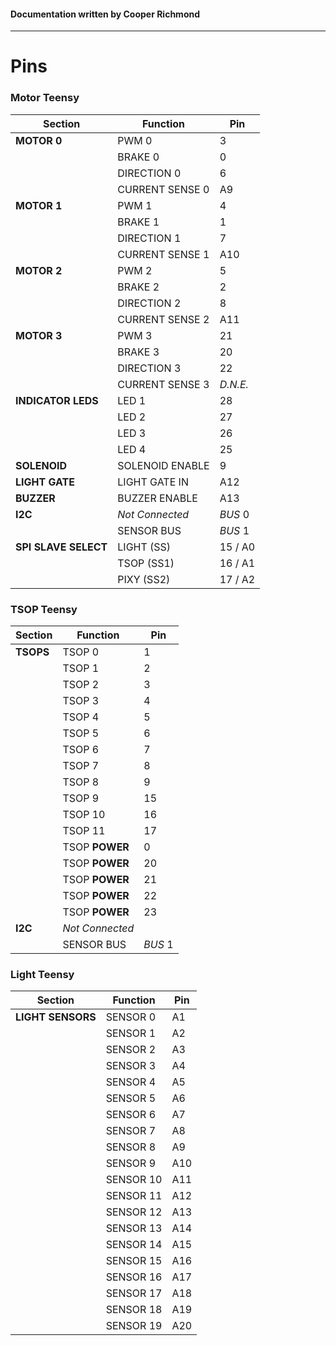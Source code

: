 

#### Documentation written by Cooper Richmond

-----

# Pins

### Motor Teensy

| Section              | Function        | Pin      |
| -------------------- | --------------- | -------- |
| **MOTOR 0**          | PWM 0           | 3        |
|                      | BRAKE 0         | 0        |
|                      | DIRECTION 0     | 6        |
|                      | CURRENT SENSE 0 | A9       |
| **MOTOR 1**          | PWM 1           | 4        |
|                      | BRAKE 1         | 1        |
|                      | DIRECTION 1     | 7        |
|                      | CURRENT SENSE 1 | A10      |
| **MOTOR 2**          | PWM 2           | 5        |
|                      | BRAKE 2         | 2        |
|                      | DIRECTION 2     | 8        |
|                      | CURRENT SENSE 2 | A11      |
| **MOTOR 3**          | PWM 3           | 21       |
|                      | BRAKE 3         | 20       |
|                      | DIRECTION 3     | 22       |
|                      | CURRENT SENSE 3 | *D.N.E.* |
| **INDICATOR LEDS**   | LED 1           | 28       |
|                      | LED 2           | 27       |
|                      | LED 3           | 26       |
|                      | LED 4           | 25       |
| **SOLENOID**         | SOLENOID ENABLE | 9        |
| **LIGHT GATE**       | LIGHT GATE IN   | A12      |
| **BUZZER**           | BUZZER ENABLE   | A13      |
| **I2C**              | *Not Connected* | *BUS* 0  |
|                      | SENSOR BUS      | *BUS* 1  |
| **SPI SLAVE SELECT** | LIGHT (SS)      | 15 / A0  |
|                      | TSOP (SS1)      | 16 / A1  |
|                      | PIXY (SS2)      | 17 / A2  |

### TSOP Teensy

| Section   | Function        | Pin     |
| --------- | --------------- | ------- |
| **TSOPS** | TSOP 0          | 1       |
|           | TSOP 1          | 2       |
|           | TSOP 2          | 3       |
|           | TSOP 3          | 4       |
|           | TSOP 4          | 5       |
|           | TSOP 5          | 6       |
|           | TSOP 6          | 7       |
|           | TSOP 7          | 8       |
|           | TSOP 8          | 9       |
|           | TSOP 9          | 15      |
|           | TSOP 10         | 16      |
|           | TSOP 11         | 17      |
|           | TSOP **POWER**  | 0       |
|           | TSOP **POWER**  | 20      |
|           | TSOP **POWER**  | 21      |
|           | TSOP **POWER**  | 22      |
|           | TSOP **POWER**  | 23      |
| **I2C**   | *Not Connected* |         |
|           | SENSOR BUS      | *BUS* 1 |

### Light Teensy

| Section           | Function  | Pin  |
| ----------------- | --------- | ---- |
| **LIGHT SENSORS** | SENSOR 0  | A1   |
|                   | SENSOR 1  | A2   |
|                   | SENSOR 2  | A3   |
|                   | SENSOR 3  | A4   |
|                   | SENSOR 4  | A5   |
|                   | SENSOR 5  | A6   |
|                   | SENSOR 6  | A7   |
|                   | SENSOR 7  | A8   |
|                   | SENSOR 8  | A9   |
|                   | SENSOR 9  | A10  |
|                   | SENSOR 10 | A11  |
|                   | SENSOR 11 | A12  |
|                   | SENSOR 12 | A13  |
|                   | SENSOR 13 | A14  |
|                   | SENSOR 14 | A15  |
|                   | SENSOR 15 | A16  |
|                   | SENSOR 16 | A17  |
|                   | SENSOR 17 | A18  |
|                   | SENSOR 18 | A19  |
|                   | SENSOR 19 | A20  |
